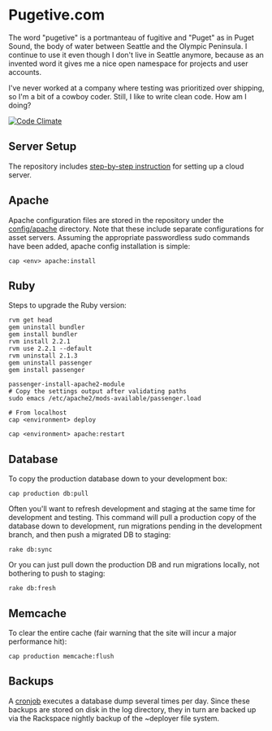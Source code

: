 Pugetive.com
============

The word "pugetive" is a portmanteau of fugitive and "Puget" as in Puget Sound, the body of water between Seattle and the Olympic Peninsula. I continue to use it even though I don't live in Seattle anymore, because as an invented word it gives me a nice open namespace for projects and user accounts.

I've never worked at a company where testing was prioritized over shipping, so I'm a bit of a cowboy coder. Still, I like to write clean code. How am I doing?

[![Code Climate](https://codeclimate.com/repos/562917c0e30ba0431f00012e/badges/cf7290c5be0fd3b44211/gpa.svg)](https://codeclimate.com/repos/562917c0e30ba0431f00012e/feed)


Server Setup
------------
The repository includes [step-by-step instruction](doc/rackspace-server-setup.sh) for setting up a cloud server.

Apache
------------

Apache configuration files are stored in the repository under the [config/apache](config/apache) directory. Note that these include separate configurations for asset servers.  Assuming the appropriate passwordless sudo commands have been added, apache config installation is simple:

    cap <env> apache:install


Ruby
----
Steps to upgrade the Ruby version:

    rvm get head
    gem uninstall bundler
    gem install bundler
    rvm install 2.2.1
    rvm use 2.2.1 --default
    rvm uninstall 2.1.3
    gem uninstall passenger
    gem install passenger

    passenger-install-apache2-module
    # Copy the settings output after validating paths
    sudo emacs /etc/apache2/mods-available/passenger.load

    # From localhost
    cap <environment> deploy

    cap <environment> apache:restart

Database
---------
To copy the production database down to your development box:

    cap production db:pull

Often you'll want to refresh development and staging at the same time for development and testing. This command will pull a production copy of the database down to development, run migrations pending in the development branch, and then push a migrated DB to staging:

    rake db:sync

Or you can just pull down the production DB and run migrations locally, not bothering to push to staging:

    rake db:fresh


Memcache
--------
To clear the entire cache (fair warning that the site will incur a major performance hit):

    cap production memcache:flush

Backups
---------------------
A [cronjob](config/schedule.rb) executes a database dump several times per day. Since these backups are stored on disk in the log directory, they in turn are backed up via the Rackspace nightly backup of the ~deployer file system.



